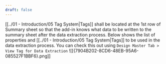 ```yaml
---
draft: false
---
```

[[../01 - Introduction/05 Tag System|Tags]] shall be located at the 1st row of Summary sheet so that the add-in knows what data to be written to the summary sheet after the data extraction process. Below shows the list of properties and [[../01 - Introduction/05 Tag System|Tags]] to be used in the data extraction process. You can check this out using `Design Master Tab > View Tag for Data Extraction`
![[{7904B202-8CD6-48EB-95A6-085527F1BBF6}.png]]